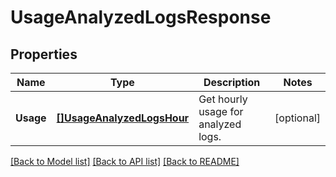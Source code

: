 # UsageAnalyzedLogsResponse

## Properties

Name | Type | Description | Notes
------------ | ------------- | ------------- | -------------
**Usage** | [**[]UsageAnalyzedLogsHour**](UsageAnalyzedLogsHour.md) | Get hourly usage for analyzed logs. | [optional] 

[[Back to Model list]](../README.md#documentation-for-models) [[Back to API list]](../README.md#documentation-for-api-endpoints) [[Back to README]](../README.md)


